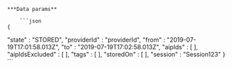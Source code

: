     ***Data params**

        ```json
    {
  "state" : "STORED",
  "providerId" : "providerId",
  "from" : "2019-07-19T17:01:58.013Z",
  "to" : "2019-07-19T17:02:58.013Z",
  "aipIds" : [ ],
  "aipIdsExcluded" : [ ],
  "tags" : [ ],
  "storedOn" : [ ],
  "session" : "Session123"
}
        ```
